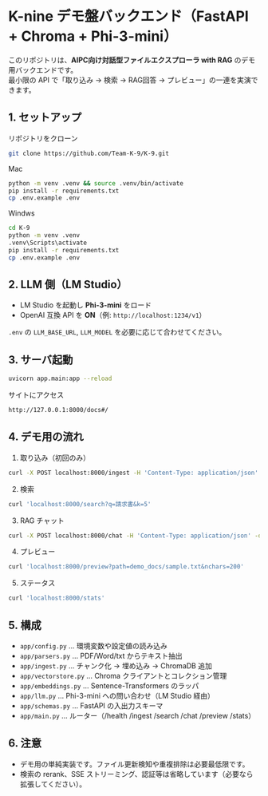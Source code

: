 # K-nine デモ盤バックエンド（FastAPI + Chroma + Phi-3-mini）

このリポジトリは、**AIPC向け対話型ファイルエクスプローラ with RAG** のデモ用バックエンドです。  
最小限の API で「取り込み → 検索 → RAG回答 → プレビュー」の一連を実演できます。

## 1. セットアップ
リポジトリをクローン
```bash
git clone https://github.com/Team-K-9/K-9.git
```
Mac
```bash
python -m venv .venv && source .venv/bin/activate
pip install -r requirements.txt
cp .env.example .env
```
Windws
```bash
cd K-9
python -m venv .venv
.venv\Scripts\activate
pip install -r requirements.txt
cp .env.example .env
```
## 2. LLM 側（LM Studio）
- LM Studio を起動し **Phi-3-mini** をロード
- OpenAI 互換 API を **ON**（例: `http://localhost:1234/v1`）

`.env` の `LLM_BASE_URL`, `LLM_MODEL` を必要に応じて合わせてください。

## 3. サーバ起動

```bash
uvicorn app.main:app --reload
```
サイトにアクセス
```bash
http://127.0.0.1:8000/docs#/
```

## 4. デモ用の流れ

1) 取り込み（初回のみ）  
```bash
curl -X POST localhost:8000/ingest -H 'Content-Type: application/json' -d '{"paths":["./demo_docs"]}'
```

2) 検索  
```bash
curl 'localhost:8000/search?q=請求書&k=5'
```

3) RAG チャット  
```bash
curl -X POST localhost:8000/chat -H 'Content-Type: application/json' -d '{"query":"このプロジェクトの要点を3行で"}'
```

4) プレビュー  
```bash
curl 'localhost:8000/preview?path=demo_docs/sample.txt&nchars=200'
```

5) ステータス  
```bash
curl 'localhost:8000/stats'
```

## 5. 構成
- `app/config.py` … 環境変数や設定値の読み込み
- `app/parsers.py` … PDF/Word/txt からテキスト抽出
- `app/ingest.py` … チャンク化 → 埋め込み → ChromaDB 追加
- `app/vectorstore.py` … Chroma クライアントとコレクション管理
- `app/embeddings.py` … Sentence-Transformers のラッパ
- `app/llm.py` … Phi-3-mini への問い合わせ（LM Studio 経由）
- `app/schemas.py` … FastAPI の入出力スキーマ
- `app/main.py` … ルーター（/health /ingest /search /chat /preview /stats）

## 6. 注意
- デモ用の単純実装です。ファイル更新検知や重複排除は必要最低限です。
- 検索の rerank、SSE ストリーミング、認証等は省略しています（必要なら拡張してください）。

